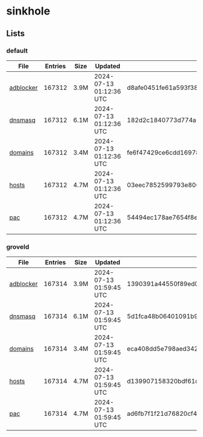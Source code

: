 # sinkhole

## Lists

### default

|File|Entries|Size|Updated|Hash|
|-|-|-|-|-|
|[adblocker](https://raw.githubusercontent.com/groveld/sinkhole/lists/default/adblocker.txt)|167312|3.9M|2024-07-13 01:12:36 UTC|d8afe0451fe61a593f3893748e112b4ed803e96becd8324fd0de75f5c3514877|
|[dnsmasq](https://raw.githubusercontent.com/groveld/sinkhole/lists/default/dnsmasq.txt)|167312|6.1M|2024-07-13 01:12:36 UTC|182d2c1840773d774a13493c2325d2d48bdd19c93ecd9c19cf6cf3ab764b106d|
|[domains](https://raw.githubusercontent.com/groveld/sinkhole/lists/default/domains.txt)|167312|3.4M|2024-07-13 01:12:36 UTC|fe6f47429ce6cdd1697894d1a87dd32c7aff3a9ea73ec1dfe173ba1ecb05ba7b|
|[hosts](https://raw.githubusercontent.com/groveld/sinkhole/lists/default/hosts.txt)|167312|4.7M|2024-07-13 01:12:36 UTC|03eec7852599793e806242ac6d95e1d5ea7e1378daec29aaab3dd2e8c0ac1bb2|
|[pac](https://raw.githubusercontent.com/groveld/sinkhole/lists/default/pac.txt)|167312|4.7M|2024-07-13 01:12:36 UTC|54494ec178ae7654f8e7d552c88745b960e285d1c150f2c214ce67cca5e2015b|

### groveld

|File|Entries|Size|Updated|Hash|
|-|-|-|-|-|
|[adblocker](https://raw.githubusercontent.com/groveld/sinkhole/lists/groveld/adblocker.txt)|167314|3.9M|2024-07-13 01:59:45 UTC|1390391a44550f89ed0d25b5c7204b2283a0ad37675e8c2ed888cc181c0c1e87|
|[dnsmasq](https://raw.githubusercontent.com/groveld/sinkhole/lists/groveld/dnsmasq.txt)|167314|6.1M|2024-07-13 01:59:45 UTC|5d1fca48b06401091b92496af20d68033229dd93437f2ae48f47531adf344390|
|[domains](https://raw.githubusercontent.com/groveld/sinkhole/lists/groveld/domains.txt)|167314|3.4M|2024-07-13 01:59:45 UTC|eca408dd5e798aed34235a8619e70b5390fb85042bd9a747304c4b43f02ce8ef|
|[hosts](https://raw.githubusercontent.com/groveld/sinkhole/lists/groveld/hosts.txt)|167314|4.7M|2024-07-13 01:59:45 UTC|d139907158320bdf61de6c388f2cd4cf0015e54679174714357a707dd8f05906|
|[pac](https://raw.githubusercontent.com/groveld/sinkhole/lists/groveld/pac.txt)|167314|4.7M|2024-07-13 01:59:45 UTC|ad6fb7f1f21d76820cf4c610516439e8c6f86d95d0e82e6c1b55aaaedd56874f|
